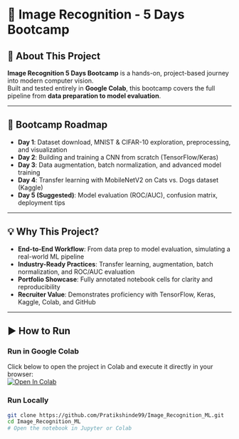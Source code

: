 # 🚀 Image Recognition - 5 Days Bootcamp

## 📌 About This Project
**Image Recognition 5 Days Bootcamp** is a hands-on, project-based journey into modern computer vision.  
Built and tested entirely in **Google Colab**, this bootcamp covers the full pipeline from **data preparation to model evaluation**.

---

## 📅 Bootcamp Roadmap
- **Day 1**: Dataset download, MNIST & CIFAR-10 exploration, preprocessing, and visualization  
- **Day 2**: Building and training a CNN from scratch (TensorFlow/Keras)  
- **Day 3**: Data augmentation, batch normalization, and advanced model training  
- **Day 4**: Transfer learning with MobileNetV2 on Cats vs. Dogs dataset (Kaggle)  
- **Day 5 (Suggested)**: Model evaluation (ROC/AUC), confusion matrix, deployment tips  

---

## 💡 Why This Project?
- **End-to-End Workflow**: From data prep to model evaluation, simulating a real-world ML pipeline  
- **Industry-Ready Practices**: Transfer learning, augmentation, batch normalization, and ROC/AUC evaluation  
- **Portfolio Showcase**: Fully annotated notebook cells for clarity and reproducibility  
- **Recruiter Value**: Demonstrates proficiency with TensorFlow, Keras, Kaggle, Colab, and GitHub  

---

## ▶ How to Run

### **Run in Google Colab**
Click below to open the project in Colab and execute it directly in your browser:  
[![Open In Colab](https://colab.research.google.com/assets/colab-badge.svg)](https://colab.research.google.com/github/Pratikshinde99/Image_Recognition_ML/blob/main)

### **Run Locally**
```bash
git clone https://github.com/Pratikshinde99/Image_Recognition_ML.git
cd Image_Recognition_ML
# Open the notebook in Jupyter or Colab

